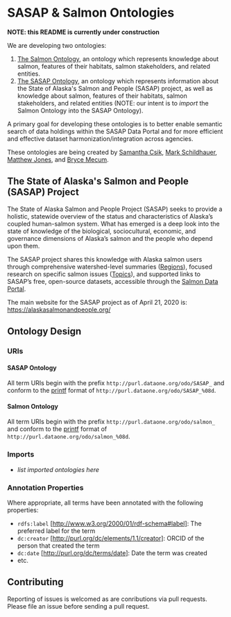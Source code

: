 # SASAP & Salmon Ontologies

**NOTE: this README is currently under construction**

We are developing two ontologies:
1. [The Salmon Ontology](https://github.com/DataONEorg/sem-prov-ontologies/blob/initial-salmon-onto/salmon/salmon_ontology_v0.2.owl), an ontology which represents knowledge about salmon, features of their habitats, salmon stakeholders, and related entities.
2. [The SASAP Ontology](https://github.com/DataONEorg/sem-prov-ontologies/blob/initial-salmon-onto/salmon/SASAP_ontology_v0.2.owl), an ontology which represents information about the State of Alaska's Salmon and People (SASAP) project, as well as knowledge about salmon, features of their habitats, salmon stakeholders, and related entities (NOTE: our intent is to *import* the Salmon Ontology into the SASAP Ontology).

A primary goal for developing these ontologies is to better enable semantic search of data holdings within the SASAP Data Portal and for more efficient and effective dataset harmonization/integration across agencies.

These ontologies are being created by [Samantha Csik](http://orcid.org/0000-0002-5300-3075), [Mark Schildhauer](http://orcid.org/0000-0003-0632-7576), [Matthew Jones](https://orcid.org/0000-0003-0077-4738), and [Bryce Mecum](https://orcid.org/0000-0002-0381-3766
).

## The State of Alaska's Salmon and People (SASAP) Project

The State of Alaska Salmon and People Project (SASAP) seeks to provide a holistic, statewide overview of the status and characteristics of Alaska’s coupled human-salmon system. What has emerged is a deep look into the state of knowledge of the biological, sociocultural, economic, and governance dimensions of Alaska’s salmon and the people who depend upon them.

The SASAP project shares this knowledge with Alaska salmon users through comprehensive watershed-level summaries ([Regions](https://alaskasalmonandpeople.org/regions/)), focused research on specific salmon issues ([Topics](https://alaskasalmonandpeople.org/topics/)), and supported links to SASAP’s free, open-source datasets, accessible through the [Salmon Data Portal](https://knb.ecoinformatics.org/portals/SASAP/Data).  

The main website for the SASAP project as of April 21, 2020 is: https://alaskasalmonandpeople.org/

## Ontology Design

### URIs

#### SASAP Ontology

All term URIs begin with the prefix `http://purl.dataone.org/odo/SASAP_` and conform to the [printf](https://en.wikipedia.org/wiki/Printf_format_string) format of `http://purl.dataone.org/odo/SASAP_%08d`.

#### Salmon Ontology

All term URIs begin with the prefix `http://purl.dataone.org/odo/salmon_` and conform to the [printf](https://en.wikipedia.org/wiki/Printf_format_string) format of `http://purl.dataone.org/odo/salmon_%08d`.

### Imports

- *list imported ontologies here*

### Annotation Properties

Where appropriate, all terms have been annotated with the following properties:

- `rdfs:label` [http://www.w3.org/2000/01/rdf-schema#label]: The preferred label for the term
- `dc:creator` [http://purl.org/dc/elements/1.1/creator]: ORCID of the person that created the term
- `dc:date` [http://purl.org/dc/terms/date]: Date the term was created
-  etc.

## Contributing

Reporting of issues is welcomed as are conributions via pull requests.
Please file an issue before sending a pull request.
